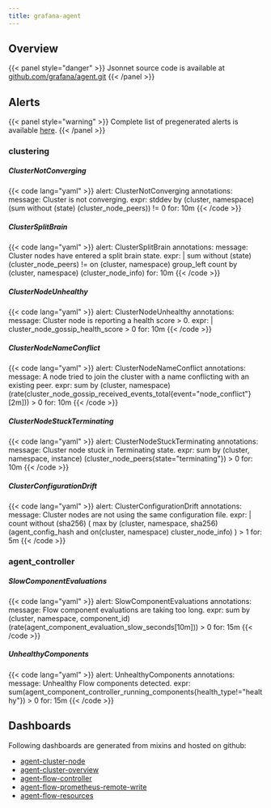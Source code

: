 ```yaml
---
title: grafana-agent
---
```


## Overview



{{< panel style="danger" >}}
Jsonnet source code is available at [github.com/grafana/agent.git](https://github.com/grafana/agent.git/tree/master/operations/agent-flow-mixin)
{{< /panel >}}

## Alerts

{{< panel style="warning" >}}
Complete list of pregenerated alerts is available [here](https://github.com/observeproject/sites/blob/main/assets/grafana-agent/alerts.yaml).
{{< /panel >}}

### clustering

##### ClusterNotConverging

{{< code lang="yaml" >}}
alert: ClusterNotConverging
annotations:
  message: Cluster is not converging.
expr: stddev by (cluster, namespace) (sum without (state) (cluster_node_peers)) != 0
for: 10m
{{< /code >}}
 
##### ClusterSplitBrain

{{< code lang="yaml" >}}
alert: ClusterSplitBrain
annotations:
  message: Cluster nodes have entered a split brain state.
expr: |
  sum without (state) (cluster_node_peers) !=
  on (cluster, namespace) group_left
  count by (cluster, namespace) (cluster_node_info)
for: 10m
{{< /code >}}
 
##### ClusterNodeUnhealthy

{{< code lang="yaml" >}}
alert: ClusterNodeUnhealthy
annotations:
  message: Cluster node is reporting a health score > 0.
expr: |
  cluster_node_gossip_health_score > 0
for: 10m
{{< /code >}}
 
##### ClusterNodeNameConflict

{{< code lang="yaml" >}}
alert: ClusterNodeNameConflict
annotations:
  message: A node tried to join the cluster with a name conflicting with an existing peer.
expr: sum by (cluster, namespace) (rate(cluster_node_gossip_received_events_total{event="node_conflict"}[2m])) > 0
for: 10m
{{< /code >}}
 
##### ClusterNodeStuckTerminating

{{< code lang="yaml" >}}
alert: ClusterNodeStuckTerminating
annotations:
  message: Cluster node stuck in Terminating state.
expr: sum by (cluster, namespace, instance) (cluster_node_peers{state="terminating"}) > 0
for: 10m
{{< /code >}}
 
##### ClusterConfigurationDrift

{{< code lang="yaml" >}}
alert: ClusterConfigurationDrift
annotations:
  message: Cluster nodes are not using the same configuration file.
expr: |
  count without (sha256) (
      max by (cluster, namespace, sha256) (agent_config_hash and on(cluster, namespace) cluster_node_info)
  ) > 1
for: 5m
{{< /code >}}
 
### agent_controller

##### SlowComponentEvaluations

{{< code lang="yaml" >}}
alert: SlowComponentEvaluations
annotations:
  message: Flow component evaluations are taking too long.
expr: sum by (cluster, namespace, component_id) (rate(agent_component_evaluation_slow_seconds[10m])) > 0
for: 15m
{{< /code >}}
 
##### UnhealthyComponents

{{< code lang="yaml" >}}
alert: UnhealthyComponents
annotations:
  message: Unhealthy Flow components detected.
expr: sum(agent_component_controller_running_components{health_type!="healthy"}) > 0
for: 15m
{{< /code >}}
 
## Dashboards
Following dashboards are generated from mixins and hosted on github:


- [agent-cluster-node](https://github.com/observeproject/sites/blob/main/assets/grafana-agent/dashboards/agent-cluster-node.json)
- [agent-cluster-overview](https://github.com/observeproject/sites/blob/main/assets/grafana-agent/dashboards/agent-cluster-overview.json)
- [agent-flow-controller](https://github.com/observeproject/sites/blob/main/assets/grafana-agent/dashboards/agent-flow-controller.json)
- [agent-flow-prometheus-remote-write](https://github.com/observeproject/sites/blob/main/assets/grafana-agent/dashboards/agent-flow-prometheus-remote-write.json)
- [agent-flow-resources](https://github.com/observeproject/sites/blob/main/assets/grafana-agent/dashboards/agent-flow-resources.json)
